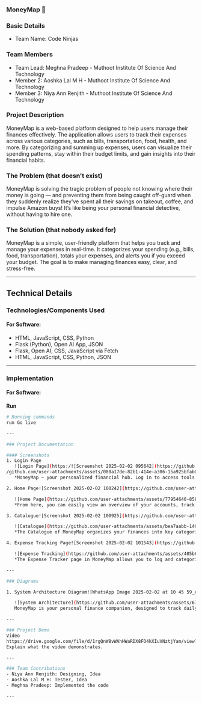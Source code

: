 ### MoneyMap 🎯

### Basic Details
- Team Name: Code Ninjas

### Team Members
- Team Lead: Meghna Pradeep - Muthoot Institute Of Science And Technology
- Member 2: Aoshka Lal M H - Muthoot Institute Of Science And Technology
- Member 3: Niya Ann Renjith - Muthoot Institute Of Science And Technology

### Project Description
MoneyMap is a web-based platform designed to help users manage their finances effectively. The application allows users to track their expenses across various categories, such as bills, transportation, food, health, and more. By categorizing and summing up expenses, users can visualize their spending patterns, stay within their budget limits, and gain insights into their financial habits.

### The Problem (that doesn't exist)
MoneyMap is solving the tragic problem of people not knowing where their money is going — and preventing them from being caught off-guard when they suddenly realize they've spent all their savings on takeout, coffee, and impulse Amazon buys! It’s like being your personal financial detective, without having to hire one.

### The Solution (that nobody asked for)
MoneyMap is a simple, user-friendly platform that helps you track and manage your expenses in real-time. It categorizes your spending (e.g., bills, food, transportation), totals your expenses, and alerts you if you exceed your budget. The goal is to make managing finances easy, clear, and stress-free.

---

## Technical Details

### Technologies/Components Used

#### For Software:
- HTML, JavaScript, CSS, Python
- Flask (Python), Open AI App, JSON
- Flask, Open AI, CSS, JavaScript via Fetch
- HTML, JavaScript, CSS, Python, JSON

---

### Implementation

#### For Software:

**Run**  
```bash
# Running commands
run Go live

---

### Project Documentation

#### Screenshots  
1. Login Page
   ![Login Page](https:/![Screenshot 2025-02-02 095642](https://github.com/user-attachments/assets/757e9f50-2fbc-41d2-b623-a4d981bf6aad)
/github.com/user-attachments/assets/080a17de-82b1-414e-a306-15a925bfab0a)
   *MoneyMap – your personalized financial hub. Log in to access tools and resources designed to help you track, manage, and grow your wealth with ease. Start making smarter financial decisions today!*

2. Home Page![Screenshot 2025-02-02 100242](https://github.com/user-attachments/assets/12db9d33-b8ee-4f03-942f-d769009c36fb)

   ![Home Page](https://github.com/user-attachments/assets/77954640-858d-4250-80c5-b9d0242b9965)
   *From here, you can easily view an overview of your accounts, track your income and expenses, and gain insights into your spending habits. The intuitive layout helps you set and monitor budgets, visualize your savings goals, and stay on top of upcoming bills. With real-time updates and detailed financial analytics, the homepage serves as your control center to make informed decisions, optimize your financial health, and take proactive steps toward your goals—all in one seamless experience.*

3. Catalogue![Screenshot 2025-02-02 100925](https://github.com/user-attachments/assets/054a0466-9578-4d2f-8fa6-ec23f0f8fcf7)

   ![Catalogue](https://github.com/user-attachments/assets/bea7aabb-1497-4ee7-8075-39874c75e5d9)
   *The Catalogue of MoneyMap organizes your finances into key categories like Income, Living Expenses, and Savings. Each section helps you track spending, set budgets, and manage financial goals, giving you complete control over your financial planning.*

4. Expense Tracking Page![Screenshot 2025-02-02 101543](https://github.com/user-attachments/assets/7ca1398e-80df-4fbc-8060-02f2e8b01736)

   ![Expense Tracking](https://github.com/user-attachments/assets/405b649a-6a3d-430b-a8c9-f5c8d5473825)
   *The Expense Tracker page in MoneyMap allows you to log and categorize your expenses, automatically calculating your total spending. It provides a clear breakdown by category, helping you track your budget and identify spending patterns in real time.*

---

### Diagrams

1. System Architecture Diagram![WhatsApp Image 2025-02-02 at 10 45 59_ec1ddf33](https://github.com/user-attachments/assets/ca41c973-5a6f-47e9-a6d6-af80ceedc16a)

   ![System Architecture](https://github.com/user-attachments/assets/673c389b-dd4d-4c73-afcd-03eb1acb1950)
   MoneyMap is your personal finance companion, designed to track daily expenses effortlessly. With a sleek React-powered interface, a secure Flask & Python backend, and GitHub storage, your financial data stays safe and accessible. AI-powered insights via OpenAI API help you make smarter financial decisions, while automated reminders keep you on top of your spending. Plus, with a security code-based authentication, your data remains private and protected. Stay organized, stay secure, and take control of your expenses—MoneyMap makes money management effortless!*

---

### Project Demo
Video  
https://drive.google.com/file/d/1rgQnW8vWAhHWaRDX8FO4kXIuVNztjYam/view?usp=drive_link  
Explain what the video demonstrates.

---

### Team Contributions
- Niya Ann Renjith: Designing, Idea
- Aoshka Lal M H: Tester, Idea
- Meghna Pradeep: Implemented the code

---

